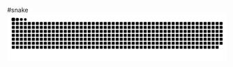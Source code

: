 #snake
![snake gif](https://github.com/MuhammadKasimov/MuhammadKasimov/blob/output/github-contribution-grid-snake.svg)
